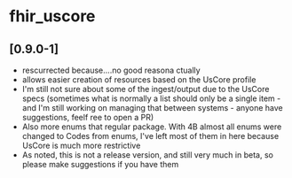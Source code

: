 # fhir_uscore

## [0.9.0-1]

* rescurrected because....no good reasona ctually
* allows easier creation of resources based on the UsCore profile
* I'm still not sure about some of the ingest/output due to the UsCore specs (sometimes what is normally a list should only be a single item - and I'm still working on managing that between systems - anyone have suggestions, feelf ree to open a PR)
* Also more enums that regular package. With 4B almost all enums were changed to Codes from enums, I've left most of them in here because UsCore is much more restrictive
* As noted, this is not a release version, and still very much in beta, so please make suggestions if you have them